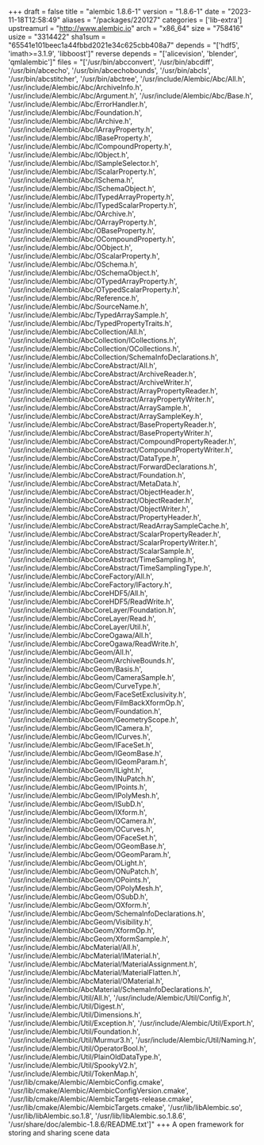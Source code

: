 +++
draft = false
title = "alembic 1.8.6-1"
version = "1.8.6-1"
date = "2023-11-18T12:58:49"
aliases = "/packages/220127"
categories = ['lib-extra']
upstreamurl = "http://www.alembic.io"
arch = "x86_64"
size = "758416"
usize = "3314422"
sha1sum = "65541e101beec1a44fbbd2021e34c625cbb408a7"
depends = "['hdf5', 'imath>=3.1.9', 'libboost']"
reverse depends = "['alicevision', 'blender', 'qmlalembic']"
files = "['/usr/bin/abcconvert', '/usr/bin/abcdiff', '/usr/bin/abcecho', '/usr/bin/abcechobounds', '/usr/bin/abcls', '/usr/bin/abcstitcher', '/usr/bin/abctree', '/usr/include/Alembic/Abc/All.h', '/usr/include/Alembic/Abc/ArchiveInfo.h', '/usr/include/Alembic/Abc/Argument.h', '/usr/include/Alembic/Abc/Base.h', '/usr/include/Alembic/Abc/ErrorHandler.h', '/usr/include/Alembic/Abc/Foundation.h', '/usr/include/Alembic/Abc/IArchive.h', '/usr/include/Alembic/Abc/IArrayProperty.h', '/usr/include/Alembic/Abc/IBaseProperty.h', '/usr/include/Alembic/Abc/ICompoundProperty.h', '/usr/include/Alembic/Abc/IObject.h', '/usr/include/Alembic/Abc/ISampleSelector.h', '/usr/include/Alembic/Abc/IScalarProperty.h', '/usr/include/Alembic/Abc/ISchema.h', '/usr/include/Alembic/Abc/ISchemaObject.h', '/usr/include/Alembic/Abc/ITypedArrayProperty.h', '/usr/include/Alembic/Abc/ITypedScalarProperty.h', '/usr/include/Alembic/Abc/OArchive.h', '/usr/include/Alembic/Abc/OArrayProperty.h', '/usr/include/Alembic/Abc/OBaseProperty.h', '/usr/include/Alembic/Abc/OCompoundProperty.h', '/usr/include/Alembic/Abc/OObject.h', '/usr/include/Alembic/Abc/OScalarProperty.h', '/usr/include/Alembic/Abc/OSchema.h', '/usr/include/Alembic/Abc/OSchemaObject.h', '/usr/include/Alembic/Abc/OTypedArrayProperty.h', '/usr/include/Alembic/Abc/OTypedScalarProperty.h', '/usr/include/Alembic/Abc/Reference.h', '/usr/include/Alembic/Abc/SourceName.h', '/usr/include/Alembic/Abc/TypedArraySample.h', '/usr/include/Alembic/Abc/TypedPropertyTraits.h', '/usr/include/Alembic/AbcCollection/All.h', '/usr/include/Alembic/AbcCollection/ICollections.h', '/usr/include/Alembic/AbcCollection/OCollections.h', '/usr/include/Alembic/AbcCollection/SchemaInfoDeclarations.h', '/usr/include/Alembic/AbcCoreAbstract/All.h', '/usr/include/Alembic/AbcCoreAbstract/ArchiveReader.h', '/usr/include/Alembic/AbcCoreAbstract/ArchiveWriter.h', '/usr/include/Alembic/AbcCoreAbstract/ArrayPropertyReader.h', '/usr/include/Alembic/AbcCoreAbstract/ArrayPropertyWriter.h', '/usr/include/Alembic/AbcCoreAbstract/ArraySample.h', '/usr/include/Alembic/AbcCoreAbstract/ArraySampleKey.h', '/usr/include/Alembic/AbcCoreAbstract/BasePropertyReader.h', '/usr/include/Alembic/AbcCoreAbstract/BasePropertyWriter.h', '/usr/include/Alembic/AbcCoreAbstract/CompoundPropertyReader.h', '/usr/include/Alembic/AbcCoreAbstract/CompoundPropertyWriter.h', '/usr/include/Alembic/AbcCoreAbstract/DataType.h', '/usr/include/Alembic/AbcCoreAbstract/ForwardDeclarations.h', '/usr/include/Alembic/AbcCoreAbstract/Foundation.h', '/usr/include/Alembic/AbcCoreAbstract/MetaData.h', '/usr/include/Alembic/AbcCoreAbstract/ObjectHeader.h', '/usr/include/Alembic/AbcCoreAbstract/ObjectReader.h', '/usr/include/Alembic/AbcCoreAbstract/ObjectWriter.h', '/usr/include/Alembic/AbcCoreAbstract/PropertyHeader.h', '/usr/include/Alembic/AbcCoreAbstract/ReadArraySampleCache.h', '/usr/include/Alembic/AbcCoreAbstract/ScalarPropertyReader.h', '/usr/include/Alembic/AbcCoreAbstract/ScalarPropertyWriter.h', '/usr/include/Alembic/AbcCoreAbstract/ScalarSample.h', '/usr/include/Alembic/AbcCoreAbstract/TimeSampling.h', '/usr/include/Alembic/AbcCoreAbstract/TimeSamplingType.h', '/usr/include/Alembic/AbcCoreFactory/All.h', '/usr/include/Alembic/AbcCoreFactory/IFactory.h', '/usr/include/Alembic/AbcCoreHDF5/All.h', '/usr/include/Alembic/AbcCoreHDF5/ReadWrite.h', '/usr/include/Alembic/AbcCoreLayer/Foundation.h', '/usr/include/Alembic/AbcCoreLayer/Read.h', '/usr/include/Alembic/AbcCoreLayer/Util.h', '/usr/include/Alembic/AbcCoreOgawa/All.h', '/usr/include/Alembic/AbcCoreOgawa/ReadWrite.h', '/usr/include/Alembic/AbcGeom/All.h', '/usr/include/Alembic/AbcGeom/ArchiveBounds.h', '/usr/include/Alembic/AbcGeom/Basis.h', '/usr/include/Alembic/AbcGeom/CameraSample.h', '/usr/include/Alembic/AbcGeom/CurveType.h', '/usr/include/Alembic/AbcGeom/FaceSetExclusivity.h', '/usr/include/Alembic/AbcGeom/FilmBackXformOp.h', '/usr/include/Alembic/AbcGeom/Foundation.h', '/usr/include/Alembic/AbcGeom/GeometryScope.h', '/usr/include/Alembic/AbcGeom/ICamera.h', '/usr/include/Alembic/AbcGeom/ICurves.h', '/usr/include/Alembic/AbcGeom/IFaceSet.h', '/usr/include/Alembic/AbcGeom/IGeomBase.h', '/usr/include/Alembic/AbcGeom/IGeomParam.h', '/usr/include/Alembic/AbcGeom/ILight.h', '/usr/include/Alembic/AbcGeom/INuPatch.h', '/usr/include/Alembic/AbcGeom/IPoints.h', '/usr/include/Alembic/AbcGeom/IPolyMesh.h', '/usr/include/Alembic/AbcGeom/ISubD.h', '/usr/include/Alembic/AbcGeom/IXform.h', '/usr/include/Alembic/AbcGeom/OCamera.h', '/usr/include/Alembic/AbcGeom/OCurves.h', '/usr/include/Alembic/AbcGeom/OFaceSet.h', '/usr/include/Alembic/AbcGeom/OGeomBase.h', '/usr/include/Alembic/AbcGeom/OGeomParam.h', '/usr/include/Alembic/AbcGeom/OLight.h', '/usr/include/Alembic/AbcGeom/ONuPatch.h', '/usr/include/Alembic/AbcGeom/OPoints.h', '/usr/include/Alembic/AbcGeom/OPolyMesh.h', '/usr/include/Alembic/AbcGeom/OSubD.h', '/usr/include/Alembic/AbcGeom/OXform.h', '/usr/include/Alembic/AbcGeom/SchemaInfoDeclarations.h', '/usr/include/Alembic/AbcGeom/Visibility.h', '/usr/include/Alembic/AbcGeom/XformOp.h', '/usr/include/Alembic/AbcGeom/XformSample.h', '/usr/include/Alembic/AbcMaterial/All.h', '/usr/include/Alembic/AbcMaterial/IMaterial.h', '/usr/include/Alembic/AbcMaterial/MaterialAssignment.h', '/usr/include/Alembic/AbcMaterial/MaterialFlatten.h', '/usr/include/Alembic/AbcMaterial/OMaterial.h', '/usr/include/Alembic/AbcMaterial/SchemaInfoDeclarations.h', '/usr/include/Alembic/Util/All.h', '/usr/include/Alembic/Util/Config.h', '/usr/include/Alembic/Util/Digest.h', '/usr/include/Alembic/Util/Dimensions.h', '/usr/include/Alembic/Util/Exception.h', '/usr/include/Alembic/Util/Export.h', '/usr/include/Alembic/Util/Foundation.h', '/usr/include/Alembic/Util/Murmur3.h', '/usr/include/Alembic/Util/Naming.h', '/usr/include/Alembic/Util/OperatorBool.h', '/usr/include/Alembic/Util/PlainOldDataType.h', '/usr/include/Alembic/Util/SpookyV2.h', '/usr/include/Alembic/Util/TokenMap.h', '/usr/lib/cmake/Alembic/AlembicConfig.cmake', '/usr/lib/cmake/Alembic/AlembicConfigVersion.cmake', '/usr/lib/cmake/Alembic/AlembicTargets-release.cmake', '/usr/lib/cmake/Alembic/AlembicTargets.cmake', '/usr/lib/libAlembic.so', '/usr/lib/libAlembic.so.1.8', '/usr/lib/libAlembic.so.1.8.6', '/usr/share/doc/alembic-1.8.6/README.txt']"
+++
A open framework for storing and sharing scene data